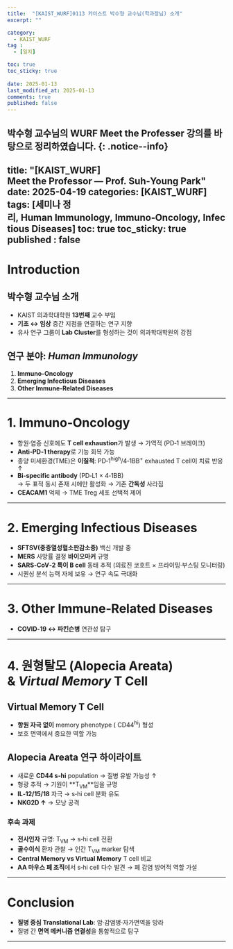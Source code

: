 ```yaml
---
title:  "[KAIST_WURF]0113 카이스트 박수형 교수님(학과장님) 소개" 
excerpt: ""

category:
  - KAIST_WURF
tag :
  - [일지]

toc: true
toc_sticky: true
 
date: 2025-01-13
last_modified_at: 2025-01-13
comments: true
published: false
---
```

박수형 교수님의 WURF Meet the Professer 강의를 바탕으로 정리하였습니다.
{: .notice--info} 
---
title: "[KAIST_WURF] Meet the Professor — Prof. Suh‑Young Park"
date: 2025-04-19
categories: [KAIST_WURF]
tags: [세미나 정리, Human Immunology, Immuno‑Oncology, Infectious Diseases]
toc: true
toc_sticky: true
published : false
---

# Introduction

## 박수형 교수님 소개
- KAIST 의과학대학원 **13번째** 교수 부임
- **기초 ↔ 임상** 중간 지점을 연결하는 연구 지향
- 유사 연구 그룹이 **Lab Cluster**를 형성하는 것이 의과학대학원의 강점

## 연구 분야: *Human Immunology*
1. **Immuno‑Oncology**
2. **Emerging Infectious Diseases**
3. **Other Immune‑Related Diseases**

---

# 1. Immuno‑Oncology

- 항원·염증 신호에도 **T cell exhaustion**가 발생 → 가역적 (PD‑1 브레이크)
- **Anti‑PD‑1 therapy**로 기능 회복 가능
- 종양 미세환경(TME)은 **이질적**: PD‑1<sup>high</sup>/4‑1BB<sup>+</sup> exhausted T cell이 치료 반응 ↑
- **Bi‑specific antibody** (PD‑L1 × 4‑1BB)  
  → 두 표적 동시 존재 시에만 활성화 → 기존 **간독성** 사라짐
- **CEACAM1** 억제 → TME Treg 세포 선택적 제어

---

# 2. Emerging Infectious Diseases

- **SFTSV(중증열성혈소판감소증)** 백신 개발 중
- **MERS** 사망률 결정 **바이오마커** 규명
- **SARS‑CoV‑2 특이 B cell** 동태 추적 (의료진 코호트 × 프라이밍·부스팅 모니터링)
- 시퀀싱 분석 능력 자체 보유 → 연구 속도 극대화

---

# 3. Other Immune‑Related Diseases

- **COVID‑19 ↔ 파킨슨병** 연관성 탐구

---

# 4. 원형탈모 (Alopecia Areata) & *Virtual Memory* T Cell

## Virtual Memory T Cell
- **항원 자극 없이** memory phenotype (
  CD44<sup>hi</sup>) 형성
- 보호 면역에서 중요한 역할 가능

## Alopecia Areata 연구 하이라이트
- 새로운 **CD44 s‑hi** population → 질병 유발 가능성 ↑
- 형광 추적 → 기원이 **T<sub>VM</sub>**임을 규명
- **IL‑12/15/18** 자극 → s‑hi cell 분화 유도
- **NKG2D ↑** → 모낭 공격

### 후속 과제
- **전사인자** 규명: T<sub>VM</sub> → s‑hi cell 전환
- **골수이식** 환자 관찰 → 인간 T<sub>VM</sub> marker 탐색
- **Central Memory vs Virtual Memory** T cell 비교
- **AA 마우스 폐 조직**에서 s‑hi cell 다수 발견 → 폐 감염 방어적 역할 가설

---

# Conclusion
- **질병 중심 Translational Lab**: 암·감염병·자가면역을 망라
- 질병 간 **면역 메커니즘 연결성**을 통합적으로 탐구

---
